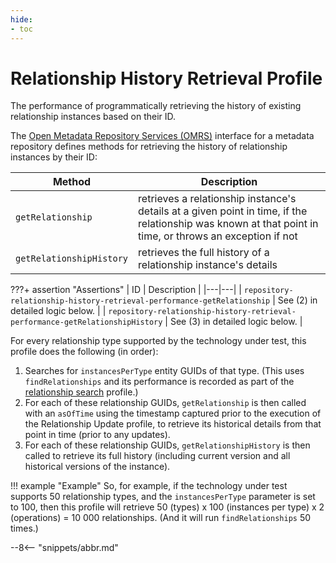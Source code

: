 ```yaml
---
hide:
- toc
---
```


<!-- SPDX-License-Identifier: CC-BY-4.0 -->
<!-- Copyright Contributors to the Egeria project. -->

# Relationship History Retrieval Profile

The performance of programmatically retrieving the history of existing relationship instances based on their ID.

The [Open Metadata Repository Services (OMRS)](/egeria-docs/services/omrs) interface for a metadata repository defines methods for retrieving the history of relationship instances by their ID:

| Method | Description |
|---|---|
| `getRelationship` | retrieves a relationship instance's details at a given point in time, if the relationship was known at that point in time, or throws an exception if not |
| `getRelationshipHistory` | retrieves the full history of a relationship instance's details |

???+ assertion "Assertions"
    | ID | Description |
    |---|---|
    | `repository-relationship-history-retrieval-performance-getRelationship` | See (2) in detailed logic below. |
    | `repository-relationship-history-retrieval-performance-getRelationshipHistory` | See (3) in detailed logic below. |

For every relationship type supported by the technology under test, this profile does the following (in order):

1. Searches for `instancesPerType` entity GUIDs of that type. (This uses `findRelationships` and its performance is recorded as part of the [relationship search](relationship-search.md) profile.)
1. For each of these relationship GUIDs, `getRelationship` is then called with an `asOfTime` using the timestamp captured prior to the execution of the Relationship Update profile, to retrieve its historical details from that point in time (prior to any updates).
1. For each of these relationship GUIDs, `getRelationshipHistory` is then called to retrieve its full history (including current version and all historical versions of the instance).

!!! example "Example"
    So, for example, if the technology under test supports 50 relationship types, and the `instancesPerType` parameter is set to 100, then this profile will retrieve 50 (types) x 100 (instances per type) x 2 (operations) = 10 000 relationships. (And it will run `findRelationships` 50 times.)

--8<-- "snippets/abbr.md"
